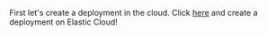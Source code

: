 First let's create a deployment in the cloud.
Click [here](https://cloud.elastic.co/registration?elektra=webinar-monitoring-python-applications-with-elastic-apm&hulk=followup-email) and create a
deployment on Elastic Cloud!

